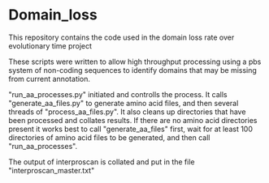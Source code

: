 # Domain_loss
This repository contains the code used in the domain loss rate over evolutionary time project

These scripts were written to allow high throughput processing using a pbs system of non-coding sequences to identify domains that may be missing from current annotation.

"run_aa_processes.py" initiated and controlls the process. It calls "generate_aa_files.py" to generate amino acid files, and then several threads of "process_aa_files.py". It also cleans up directories that have been processed and collates results.
If there are no amino acid directories present it works best to call "generate_aa_files" first, wait for at least 100 directories of amino acid files to be generated, and then call "run_aa_processes".

The output of interproscan is collated and put in the file "interproscan_master.txt"
